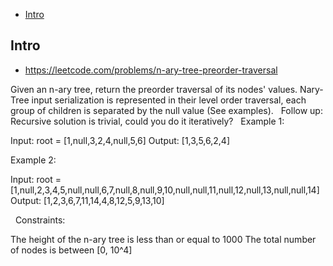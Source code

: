 - [Intro](#intro)

## Intro

- https://leetcode.com/problems/n-ary-tree-preorder-traversal

Given an n-ary tree, return the preorder traversal of its nodes' values.
Nary-Tree input serialization is represented in their level order traversal, each group of children is separated by the null value (See examples).
 
Follow up:
Recursive solution is trivial, could you do it iteratively?
 
Example 1:


Input: root = [1,null,3,2,4,null,5,6]
Output: [1,3,5,6,2,4]

Example 2:


Input: root = [1,null,2,3,4,5,null,null,6,7,null,8,null,9,10,null,null,11,null,12,null,13,null,null,14]
Output: [1,2,3,6,7,11,14,4,8,12,5,9,13,10]

 
Constraints:

The height of the n-ary tree is less than or equal to 1000
The total number of nodes is between [0, 10^4]

